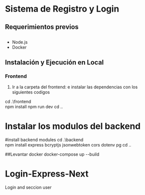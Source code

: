 # Sistema de Registro y Login

## Requerimientos previos 
## 
- Node.js
- Docker

## Instalación y Ejecución en Local

### Frontend
1. Ir a la carpeta del frontend: e instalar las dependencias con los siguientes codigos

cd .\frontend\
npm install
npm run dev
cd ..

# Instalar los modulos del backend 
#install backend modules
cd .\backend\
npm install express bcryptjs jsonwebtoken cors dotenv pg
cd ..

##Levantar docker
docker-compose up --build
# Login-Express-Next
Login and seccion user
